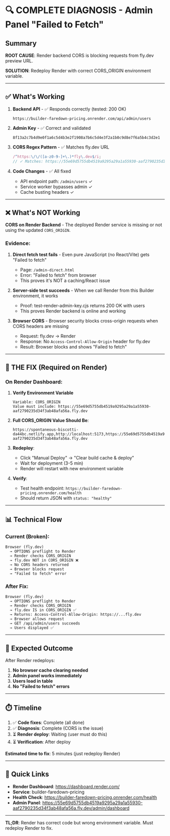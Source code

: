 # 🔍 COMPLETE DIAGNOSIS - Admin Panel "Failed to Fetch"

## Summary

**ROOT CAUSE**: Render backend CORS is blocking requests from fly.dev preview URL.

**SOLUTION**: Redeploy Render with correct CORS_ORIGIN environment variable.

---

## ✅ What's Working

1. **Backend API** - ✅ Responds correctly (tested: 200 OK)

   ```
   https://builder-faredown-pricing.onrender.com/api/admin/users
   ```

2. **Admin Key** - ✅ Correct and validated

   ```
   8f13a2c7b4d9e0f1a6c5d4b3e2f1908a7b6c5d4e3f2a1b0c9d8e7f6a5b4c3d2e1
   ```

3. **CORS Regex Pattern** - ✅ Matches fly.dev URL

   ```javascript
   /^https:\/\/([a-z0-9-]+\.)*fly\.dev$/i;
   // ✓ Matches: https://55e69d5755db4519a9295a29a1a55930-aaf2790235d34f3ab48afa56a.fly.dev
   ```

4. **Code Changes** - ✅ All fixed
   - API endpoint path: `/admin/users` ✓
   - Service worker bypasses admin ✓
   - Cache busting headers ✓

---

## ❌ What's NOT Working

**CORS on Render Backend** - The deployed Render service is missing or not using the updated `CORS_ORIGIN`.

### Evidence:

1. **Direct fetch test fails** - Even pure JavaScript (no React/Vite) gets "Failed to fetch"
   - Page: `/admin-direct.html`
   - Error: "Failed to fetch" from browser
   - This proves it's NOT a caching/React issue

2. **Server-side test succeeds** - When we call Render from this Builder environment, it works
   - Proof: test-render-admin-key.cjs returns 200 OK with users
   - This proves Render backend is online and working

3. **Browser CORS** - Browser security blocks cross-origin requests when CORS headers are missing
   - Request: fly.dev → Render
   - Response: No `Access-Control-Allow-Origin` header for fly.dev
   - Result: Browser blocks and shows "Failed to fetch"

---

## 🔧 THE FIX (Required on Render)

### On Render Dashboard:

1. **Verify Environment Variable**

   ```
   Variable: CORS_ORIGIN
   Value must include: https://55e69d5755db4519a9295a29a1a55930-aaf2790235d34f3ab48afa56a.fly.dev
   ```

2. **Full CORS_ORIGIN Value Should Be**:

   ```
   https://spontaneous-biscotti-da44bc.netlify.app,http://localhost:5173,https://55e69d5755db4519a9295a29a1a55930-aaf2790235d34f3ab48afa56a.fly.dev
   ```

3. **Redeploy**:
   - Click "Manual Deploy" → "Clear build cache & deploy"
   - Wait for deployment (3-5 min)
   - Render will restart with new environment variable

4. **Verify**:
   - Test health endpoint: `https://builder-faredown-pricing.onrender.com/health`
   - Should return JSON with `status: "healthy"`

---

## 📊 Technical Flow

### Current (Broken):

```
Browser (fly.dev)
  → OPTIONS preflight to Render
  → Render checks CORS_ORIGIN
  → fly.dev NOT in CORS_ORIGIN ❌
  → No CORS headers returned
  → Browser blocks request
  → "Failed to fetch" error
```

### After Fix:

```
Browser (fly.dev)
  → OPTIONS preflight to Render
  → Render checks CORS_ORIGIN
  → fly.dev IS in CORS_ORIGIN ✅
  → Returns: Access-Control-Allow-Origin: https://...fly.dev
  → Browser allows request
  → GET /api/admin/users succeeds
  → Users displayed ✅
```

---

## 🎯 Expected Outcome

After Render redeploys:

1. **No browser cache clearing needed**
2. **Admin panel works immediately**
3. **Users load in table**
4. **No "Failed to fetch" errors**

---

## ⏱️ Timeline

1. ✅ **Code fixes**: Complete (all done)
2. ✅ **Diagnosis**: Complete (CORS is the issue)
3. ⏳ **Render deploy**: Waiting (user must do this)
4. ⏳ **Verification**: After deploy

**Estimated time to fix**: 5 minutes (just redeploy Render)

---

## 🔗 Quick Links

- **Render Dashboard**: https://dashboard.render.com/
- **Service**: builder-faredown-pricing
- **Health Check**: https://builder-faredown-pricing.onrender.com/health
- **Admin Panel**: https://55e69d5755db4519a9295a29a1a55930-aaf2790235d34f3ab48afa56a.fly.dev/admin/dashboard

---

**TL;DR**: Render has correct code but wrong environment variable. Must redeploy Render to fix.
